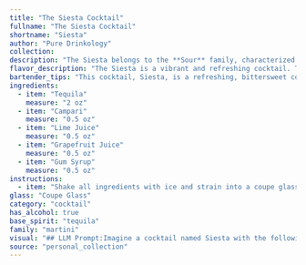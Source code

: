 ```yaml
---
title: "The Siesta Cocktail"
fullname: "The Siesta Cocktail"
shortname: "Siesta"
author: "Pure Drinkology"
collection:
description: "The Siesta belongs to the **Sour** family, characterized by its tangy balance of citrus and spirit. Its origins are likely a modern creation, blending the bitter Campari and the sweetness of grapefruit with the robust Tequila, a unique spin on the classic sour template. "
flavor_description: "The Siesta is a vibrant and refreshing cocktail. Tequila's agave notes dance with Campari's bitter-sweetness, creating a complex base. Bright lime juice cuts through the sweetness, while grapefruit adds a touch of citrusy zest. The gum syrup provides a subtle sweetness that balances the overall flavors. The result is a sophisticated and balanced cocktail that's perfect for a warm afternoon. "
bartender_tips: "This cocktail, Siesta, is a refreshing, bittersweet concoction. To ensure optimal taste, use a high-quality tequila, preferably reposado. The Campari and grapefruit juice provide a balanced bitterness, so adjust their proportions to taste. Freshly squeezed lime juice is essential, and a touch of gum syrup helps round out the flavor. Shake well with ice, strain into a chilled coupe glass, and garnish with a grapefruit twist for an extra touch of citrus. "
ingredients:
  - item: "Tequila"
    measure: "2 oz"
  - item: "Campari"
    measure: "0.5 oz"
  - item: "Lime Juice"
    measure: "0.5 oz"
  - item: "Grapefruit Juice"
    measure: "0.5 oz"
  - item: "Gum Syrup"
    measure: "0.5 oz"
instructions:
  - item: "Shake all ingredients with ice and strain into a coupe glass."
glass: "Coupe Glass"
category: "cocktail"
has_alcohol: true
base_spirit: "tequila"
family: "martini"
visual: "## LLM Prompt:Imagine a cocktail named Siesta with the following ingredients: Tequila, Campari, Lime Juice, Grapefruit Juice, and Gum Syrup. Describe its appearance in detail, focusing on its color, clarity, and any potential garnishes.  Consider the following:* **Color:**  Is it a vibrant shade, or something more muted? How does the Campari affect the overall hue?* **Clarity:**  Is it clear, or does it have a slight cloudiness?  * **Garnish:**  What kind of garnish would best complement the flavors and visually enhance the drink?  Think of fresh fruits, herbs, or even a twist of citrus.Provide a vivid and descriptive response that paints a picture of the Siesta cocktail in the mind of the reader. "
source: "personal_collection"
---
```


